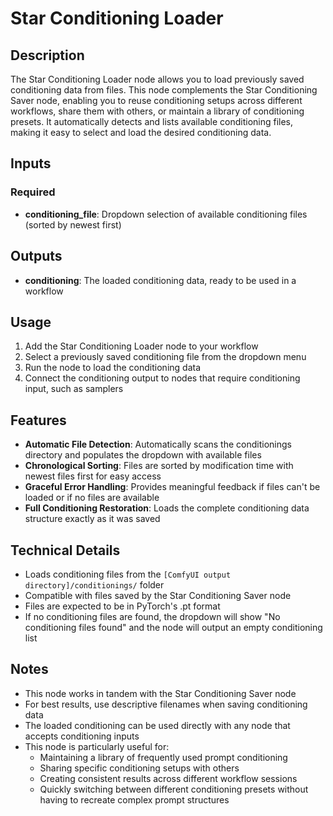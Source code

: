 # Star Conditioning Loader

## Description
The Star Conditioning Loader node allows you to load previously saved conditioning data from files. This node complements the Star Conditioning Saver node, enabling you to reuse conditioning setups across different workflows, share them with others, or maintain a library of conditioning presets. It automatically detects and lists available conditioning files, making it easy to select and load the desired conditioning data.

## Inputs

### Required
- **conditioning_file**: Dropdown selection of available conditioning files (sorted by newest first)

## Outputs
- **conditioning**: The loaded conditioning data, ready to be used in a workflow

## Usage
1. Add the Star Conditioning Loader node to your workflow
2. Select a previously saved conditioning file from the dropdown menu
3. Run the node to load the conditioning data
4. Connect the conditioning output to nodes that require conditioning input, such as samplers

## Features
- **Automatic File Detection**: Automatically scans the conditionings directory and populates the dropdown with available files
- **Chronological Sorting**: Files are sorted by modification time with newest files first for easy access
- **Graceful Error Handling**: Provides meaningful feedback if files can't be loaded or if no files are available
- **Full Conditioning Restoration**: Loads the complete conditioning data structure exactly as it was saved

## Technical Details
- Loads conditioning files from the `[ComfyUI output directory]/conditionings/` folder
- Compatible with files saved by the Star Conditioning Saver node
- Files are expected to be in PyTorch's .pt format
- If no conditioning files are found, the dropdown will show "No conditioning files found" and the node will output an empty conditioning list

## Notes
- This node works in tandem with the Star Conditioning Saver node
- For best results, use descriptive filenames when saving conditioning data
- The loaded conditioning can be used directly with any node that accepts conditioning inputs
- This node is particularly useful for:
  - Maintaining a library of frequently used prompt conditioning
  - Sharing specific conditioning setups with others
  - Creating consistent results across different workflow sessions
  - Quickly switching between different conditioning presets without having to recreate complex prompt structures
